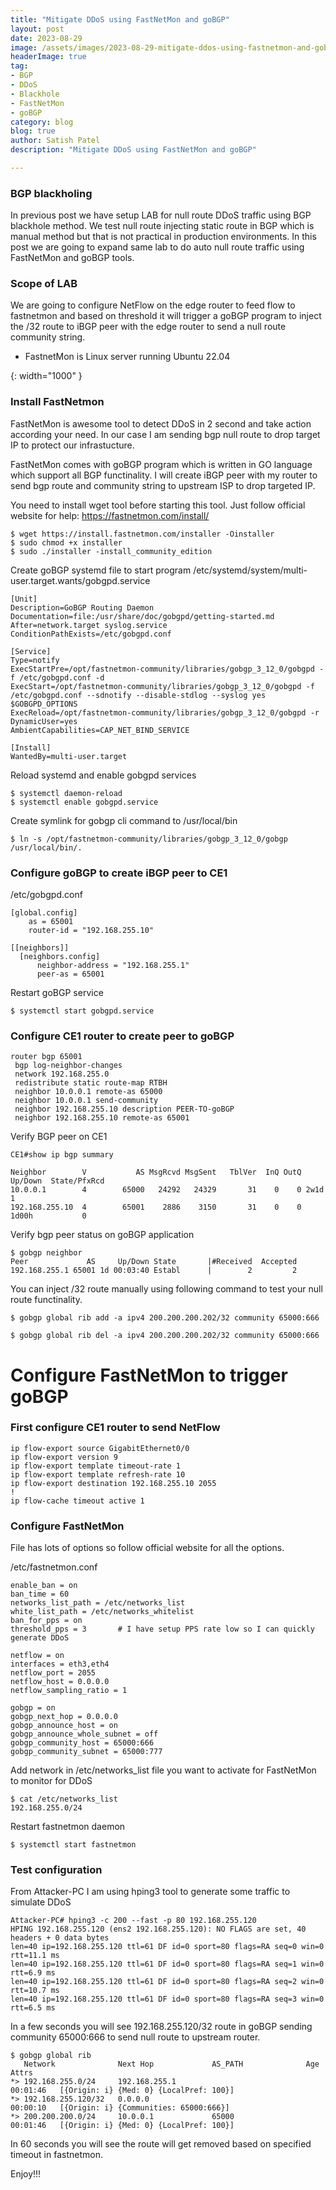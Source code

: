 ```yaml
---
title: "Mitigate DDoS using FastNetMon and goBGP"
layout: post
date: 2023-08-29
image: /assets/images/2023-08-29-mitigate-ddos-using-fastnetmon-and-gobgp/ddos-bombs.png
headerImage: true
tag:
- BGP
- DDoS
- Blackhole
- FastNetMon
- goBGP
category: blog
blog: true
author: Satish Patel
description: "Mitigate DDoS using FastNetMon and goBGP"

---
```


### BGP blackholing

In previous post we have setup LAB for null route DDoS traffic using BGP blackhole method. We test null route injecting static route in BGP which is manual method but that is not practical in production environments. In this post we are going to expand same lab to do auto null route traffic using FastNetMon and goBGP tools.  

### Scope of LAB

We are going to configure NetFlow on the edge router to feed flow to fastnetmon and based on threshold it will trigger a goBGP program to inject the /32 route to iBGP peer with the edge router to send a null route community string. 

* FastnetMon is Linux server running Ubuntu 22.04

![<img>](/assets/images/2023-08-29-mitigate-ddos-using-fastnetmon-and-gobgp/fastnetmon-gobgp.png){: width="1000" }


### Install FastNetmon 

FastNetMon is awesome tool to detect DDoS in 2 second and take action according your need. In our case I am sending bgp null route to drop target IP to protect our infrastucture. 

FastNetMon comes with goBGP program which is written in GO language which support all BGP functinality. I will create iBGP peer with my router to send bgp route and community string to upstream ISP to drop targeted IP. 

You need to install wget tool before starting this tool. Just follow official website for help: https://fastnetmon.com/install/ 

```
$ wget https://install.fastnetmon.com/installer -Oinstaller
$ sudo chmod +x installer
$ sudo ./installer -install_community_edition
```

Create goBGP systemd file to start program /etc/systemd/system/multi-user.target.wants/gobgpd.service

```
[Unit]
Description=GoBGP Routing Daemon
Documentation=file:/usr/share/doc/gobgpd/getting-started.md
After=network.target syslog.service
ConditionPathExists=/etc/gobgpd.conf

[Service]
Type=notify
ExecStartPre=/opt/fastnetmon-community/libraries/gobgp_3_12_0/gobgpd -f /etc/gobgpd.conf -d
ExecStart=/opt/fastnetmon-community/libraries/gobgp_3_12_0/gobgpd -f /etc/gobgpd.conf --sdnotify --disable-stdlog --syslog yes $GOBGPD_OPTIONS
ExecReload=/opt/fastnetmon-community/libraries/gobgp_3_12_0/gobgpd -r
DynamicUser=yes
AmbientCapabilities=CAP_NET_BIND_SERVICE

[Install]
WantedBy=multi-user.target
```

Reload systemd and enable gobgpd services

```
$ systemctl daemon-reload
$ systemctl enable gobgpd.service
```

Create symlink for gobgp cli command to /usr/local/bin 

```
$ ln -s /opt/fastnetmon-community/libraries/gobgp_3_12_0/gobgp /usr/local/bin/.
```

### Configure goBGP to create iBGP peer to CE1

/etc/gobgpd.conf

```
[global.config]
    as = 65001
    router-id = "192.168.255.10"
 
[[neighbors]]
  [neighbors.config]
      neighbor-address = "192.168.255.1"
      peer-as = 65001
```

Restart goBGP service

```
$ systemctl start gobgpd.service
```

### Configure CE1 router to create peer to goBGP

```
router bgp 65001
 bgp log-neighbor-changes
 network 192.168.255.0
 redistribute static route-map RTBH
 neighbor 10.0.0.1 remote-as 65000
 neighbor 10.0.0.1 send-community
 neighbor 192.168.255.10 description PEER-TO-goBGP
 neighbor 192.168.255.10 remote-as 65001
```

Verify BGP peer on CE1 

```
CE1#show ip bgp summary

Neighbor        V           AS MsgRcvd MsgSent   TblVer  InQ OutQ Up/Down  State/PfxRcd
10.0.0.1        4        65000   24292   24329       31    0    0 2w1d            1
192.168.255.10  4        65001    2886    3150       31    0    0 1d00h           0
```

Verify bgp peer status on goBGP application

```
$ gobgp neighbor
Peer             AS     Up/Down State       |#Received  Accepted
192.168.255.1 65001 1d 00:03:40 Establ      |        2         2
```

You can inject /32 route manually using following command to test your null route functinality. 

```
$ gobgp global rib add -a ipv4 200.200.200.202/32 community 65000:666

$ gobgp global rib del -a ipv4 200.200.200.202/32 community 65000:666
```

# Configure FastNetMon to trigger goBGP 

### First configure CE1 router to send NetFlow

```
ip flow-export source GigabitEthernet0/0
ip flow-export version 9
ip flow-export template timeout-rate 1
ip flow-export template refresh-rate 10
ip flow-export destination 192.168.255.10 2055
!
ip flow-cache timeout active 1
```

### Configure FastNetMon 

File has lots of options so follow official website for all the options. 

/etc/fastnetmon.conf 

```
enable_ban = on
ban_time = 60
networks_list_path = /etc/networks_list
white_list_path = /etc/networks_whitelist
ban_for_pps = on
threshold_pps = 3       # I have setup PPS rate low so I can quickly generate DDoS

netflow = on
interfaces = eth3,eth4
netflow_port = 2055
netflow_host = 0.0.0.0
netflow_sampling_ratio = 1

gobgp = on
gobgp_next_hop = 0.0.0.0
gobgp_announce_host = on
gobgp_announce_whole_subnet = off
gobgp_community_host = 65000:666
gobgp_community_subnet = 65000:777
```

Add network in /etc/networks_list file you want to activate for FastNetMon to monitor for DDoS

```
$ cat /etc/networks_list
192.168.255.0/24
```

Restart fastnetmon daemon 

```
$ systemctl start fastnetmon
```

### Test configuration 

From Attacker-PC I am using hping3 tool to generate some traffic to simulate DDoS 

```
Attacker-PC# hping3 -c 200 --fast -p 80 192.168.255.120
HPING 192.168.255.120 (ens2 192.168.255.120): NO FLAGS are set, 40 headers + 0 data bytes
len=40 ip=192.168.255.120 ttl=61 DF id=0 sport=80 flags=RA seq=0 win=0 rtt=11.1 ms
len=40 ip=192.168.255.120 ttl=61 DF id=0 sport=80 flags=RA seq=1 win=0 rtt=6.9 ms
len=40 ip=192.168.255.120 ttl=61 DF id=0 sport=80 flags=RA seq=2 win=0 rtt=10.7 ms
len=40 ip=192.168.255.120 ttl=61 DF id=0 sport=80 flags=RA seq=3 win=0 rtt=6.5 ms
```

In a few seconds you will see 192.168.255.120/32 route in goBGP sending community 65000:666 to send null route to upstream router.

```
$ gobgp global rib
   Network              Next Hop             AS_PATH              Age        Attrs
*> 192.168.255.0/24     192.168.255.1                             00:01:46   [{Origin: i} {Med: 0} {LocalPref: 100}]
*> 192.168.255.120/32   0.0.0.0                                   00:00:10   [{Origin: i} {Communities: 65000:666}]
*> 200.200.200.0/24     10.0.0.1             65000                00:01:46   [{Origin: i} {Med: 0} {LocalPref: 100}]
```

In 60 seconds you will see the route will get removed based on specified timeout in fastnetmon.

Enjoy!!! 



















